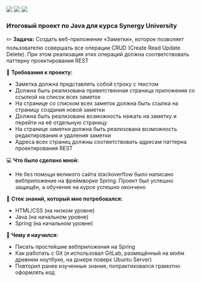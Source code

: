 <img src="https://img.shields.io/badge/Synergy_Studing_Project-EF3939"> <img src="https://img.shields.io/badge/Spring-6DB33F?logo=spring&logoColor=white"> <img src="https://img.shields.io/github/license/notakeith/my-notes-app.svg">  
### Итоговый проект по Java для курса Synergy University

:pencil2: **Задача:** Создать веб-приложение «Заметки», которое позволяет пользователю совершать все операции CRUD (Create Read Update Delete). При этом реализация этих операций должна соответствовать паттерну проектирования REST

:page_with_curl: **Требования к проекту:**
- Заметка должна представлять собой строку с текстом
- Должна быть реализована приветственная страница приложения со ссылкой на список всех заметок
- На странице со списком всех заметок должна быть ссылка на страницу создания новой заметки
- Должна быть реализована возможность нажать на заметку и перейти на её отдельную страницу
- На странице заметки должна быть реализована возможность редактирования и удаления заметки
- Адреса всех страниц должны соответствовать адресам паттерна проектирования REST

:computer: **Что было сделано мной:**
- Не без помощи великого сайта stackoverflow было написано вебприложение на фреймворке Spring. Проект был успешно защищён, а обучение на курсе успешно окончено

:open_file_folder: **Стек знаний, который мне потребовался:**
- HTML/CSS (на низком уровне)
- Java (на начальном уровне)
- Spring (на начальном уровне)

:school: **Чему я научился:**
- Писать простейшие вебприложения на Spring
- Как работать с Git (я использовал GitLab, размещённый на моём древнем ноутбуке, на докере поверх Ubuntu Server)
- Повторил ранее изученные знания, попрактиковался грамотно оформлять код
